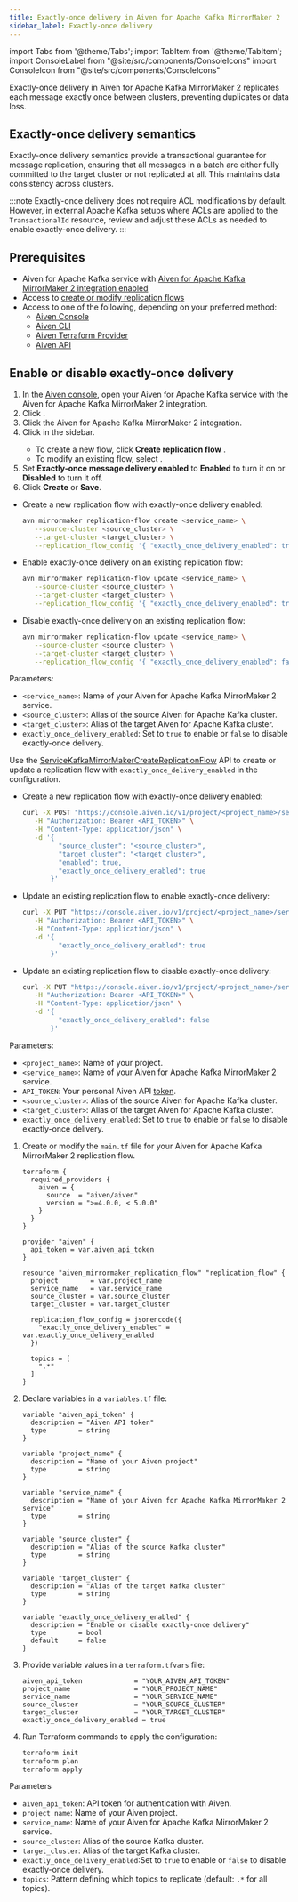 ```yaml
---
title: Exactly-once delivery in Aiven for Apache Kafka MirrorMaker 2
sidebar_label: Exactly-once delivery
---
```


import Tabs from '@theme/Tabs';
import TabItem from '@theme/TabItem';
import ConsoleLabel from "@site/src/components/ConsoleIcons"
import ConsoleIcon from "@site/src/components/ConsoleIcons"

Exactly-once delivery in Aiven for Apache Kafka MirrorMaker 2 replicates each message exactly once between clusters, preventing duplicates or data loss.

## Exactly-once delivery semantics

Exactly-once delivery semantics provide a transactional guarantee for message
replication, ensuring that all messages in a batch are either fully committed to the
target cluster or not replicated at all. This maintains data consistency across clusters.

<!-- vale off -->
:::note
Exactly-once delivery does not require ACL modifications by default. However, in
external Apache Kafka setups where ACLs are applied to the `TransactionalId` resource,
review and adjust these ACLs as needed to enable exactly-once delivery.
:::

## Prerequisites

- Aiven for Apache Kafka service with [Aiven for Apache Kafka MirrorMaker 2 integration
  enabled](/docs/products/kafka/kafka-mirrormaker/get-started)
- Access to [create or modify replication flows](/docs/products/kafka/kafka-mirrormaker/howto/setup-replication-flow)
- Access to one of the following, depending on your preferred method:
  - [Aiven Console](https://console.aiven.io/)
  - [Aiven CLI](/docs/tools/cli)
  - [Aiven Terraform Provider](https://registry.terraform.io/providers/aiven/aiven/latest/docs)
  - [Aiven API](https://api.aiven.io/)

## Enable or disable exactly-once delivery

<Tabs groupId="config-methods">
<TabItem value="console" label="Aiven Console" default>

1. In the [Aiven console](https://console.aiven.io/), open your Aiven for Apache Kafka
   service with the Aiven for Apache Kafka MirrorMaker 2 integration.
1. Click <ConsoleLabel name="integrations"/>.
1. Click the Aiven for Apache Kafka MirrorMaker 2 integration.
1. Click <ConsoleLabel name="Replication flow" /> in the sidebar.
   - To create a new flow, click **Create replication flow** .
   - To modify an existing flow, select <ConsoleLabel name="edit"/>.
1. Set **Exactly-once message delivery enabled** to **Enabled** to turn it on or
   **Disabled** to turn it off.
1. Click **Create** or **Save**.

</TabItem>
<TabItem value="cli" label="Aiven CLI">

- Create a new replication flow with exactly-once delivery enabled:

  ```bash
  avn mirrormaker replication-flow create <service_name> \
     --source-cluster <source_cluster> \
     --target-cluster <target_cluster> \
     --replication_flow_config '{ "exactly_once_delivery_enabled": true }'
  ```

- Enable exactly-once delivery on an existing replication flow:

  ```bash
  avn mirrormaker replication-flow update <service_name> \
     --source-cluster <source_cluster> \
     --target-cluster <target_cluster> \
     --replication_flow_config '{ "exactly_once_delivery_enabled": true }'
  ```

- Disable exactly-once delivery on an existing replication flow:

  ```bash
  avn mirrormaker replication-flow update <service_name> \
     --source-cluster <source_cluster> \
     --target-cluster <target_cluster> \
     --replication_flow_config '{ "exactly_once_delivery_enabled": false }'
  ```

Parameters:

- `<service_name>`: Name of your Aiven for Apache Kafka MirrorMaker 2 service.
- `<source_cluster>`: Alias of the source Aiven for Apache Kafka cluster.
- `<target_cluster>`: Alias of the target Aiven for Apache Kafka cluster.
- `exactly_once_delivery_enabled`: Set to `true` to enable or `false` to disable
  exactly-once delivery.

</TabItem>

<TabItem value="api" label="Aiven API">

Use the [ServiceKafkaMirrorMakerCreateReplicationFlow](https://api.aiven.io/doc/#tag/Service:_Kafka_MirrorMaker/operation/ServiceKafkaMirrorMakerCreateReplicationFlow) API to create or update a replication flow
with `exactly_once_delivery_enabled` in the configuration.

- Create a new replication flow with exactly-once delivery enabled:

  ```bash
  curl -X POST "https://console.aiven.io/v1/project/<project_name>/service/<service_name>/mirrormaker/replication-flows" \
     -H "Authorization: Bearer <API_TOKEN>" \
     -H "Content-Type: application/json" \
     -d '{
           "source_cluster": "<source_cluster>",
           "target_cluster": "<target_cluster>",
           "enabled": true,
           "exactly_once_delivery_enabled": true
         }'
  ```

- Update an existing replication flow to enable exactly-once delivery:

  ```bash
  curl -X PUT "https://console.aiven.io/v1/project/<project_name>/service/<service_name>/mirrormaker/replication-flows/<source_cluster>/<target_cluster>" \
     -H "Authorization: Bearer <API_TOKEN>" \
     -H "Content-Type: application/json" \
     -d '{
           "exactly_once_delivery_enabled": true
         }'
  ```

- Update an existing replication flow to disable exactly-once delivery:

  ```bash
  curl -X PUT "https://console.aiven.io/v1/project/<project_name>/service/<service_name>/mirrormaker/replication-flows/<source_cluster>/<target_cluster>" \
     -H "Authorization: Bearer <API_TOKEN>" \
     -H "Content-Type: application/json" \
     -d '{
           "exactly_once_delivery_enabled": false
         }'
  ```

Parameters:

- `<project_name>`: Name of your project.
- `<service_name>`: Name of your Aiven for Apache Kafka MirrorMaker 2 service.
- `API_TOKEN`: Your personal Aiven API [token](/docs/platform/howto/create_authentication_token).
- `<source_cluster>`: Alias of the source Aiven for Apache Kafka cluster.
- `<target_cluster>`: Alias of the target Aiven for Apache Kafka cluster.
- `exactly_once_delivery_enabled`:  Set to `true` to enable or `false` to disable
  exactly-once delivery.

</TabItem>
<TabItem value="terraform" label="Terraform">

1. Create or modify the `main.tf` file for your Aiven for Apache Kafka MirrorMaker 2
   replication flow.

   ```hcl
   terraform {
     required_providers {
       aiven = {
         source  = "aiven/aiven"
         version = ">=4.0.0, < 5.0.0"
       }
     }
   }

   provider "aiven" {
     api_token = var.aiven_api_token
   }

   resource "aiven_mirrormaker_replication_flow" "replication_flow" {
     project        = var.project_name
     service_name   = var.service_name
     source_cluster = var.source_cluster
     target_cluster = var.target_cluster

     replication_flow_config = jsonencode({
       "exactly_once_delivery_enabled" = var.exactly_once_delivery_enabled
     })

     topics = [
       ".*"
     ]
   }
   ```

1. Declare variables in a `variables.tf` file:

   ```hcl
   variable "aiven_api_token" {
     description = "Aiven API token"
     type        = string
   }

   variable "project_name" {
     description = "Name of your Aiven project"
     type        = string
   }

   variable "service_name" {
     description = "Name of your Aiven for Apache Kafka MirrorMaker 2 service"
     type        = string
   }

   variable "source_cluster" {
     description = "Alias of the source Kafka cluster"
     type        = string
   }

   variable "target_cluster" {
     description = "Alias of the target Kafka cluster"
     type        = string
   }

   variable "exactly_once_delivery_enabled" {
     description = "Enable or disable exactly-once delivery"
     type        = bool
     default     = false
   }
   ```

1. Provide variable values in a `terraform.tfvars` file:

   ```hcl
   aiven_api_token             = "YOUR_AIVEN_API_TOKEN"
   project_name                = "YOUR_PROJECT_NAME"
   service_name                = "YOUR_SERVICE_NAME"
   source_cluster              = "YOUR_SOURCE_CLUSTER"
   target_cluster              = "YOUR_TARGET_CLUSTER"
   exactly_once_delivery_enabled = true
   ```

1. Run Terraform commands to apply the configuration:

   ```bash
   terraform init
   terraform plan
   terraform apply
   ```

Parameters

- `aiven_api_token`: API token for authentication with Aiven.
- `project_name`: Name of your Aiven project.
- `service_name`: Name of your Aiven for Apache Kafka MirrorMaker 2 service.
- `source_cluster`: Alias of the source Kafka cluster.
- `target_cluster`: Alias of the target Kafka cluster.
- `exactly_once_delivery_enabled`:Set to `true` to enable or `false` to disable
  exactly-once delivery.
- `topics`: Pattern defining which topics to replicate (default: `.*` for all topics).

</TabItem>
</Tabs>
